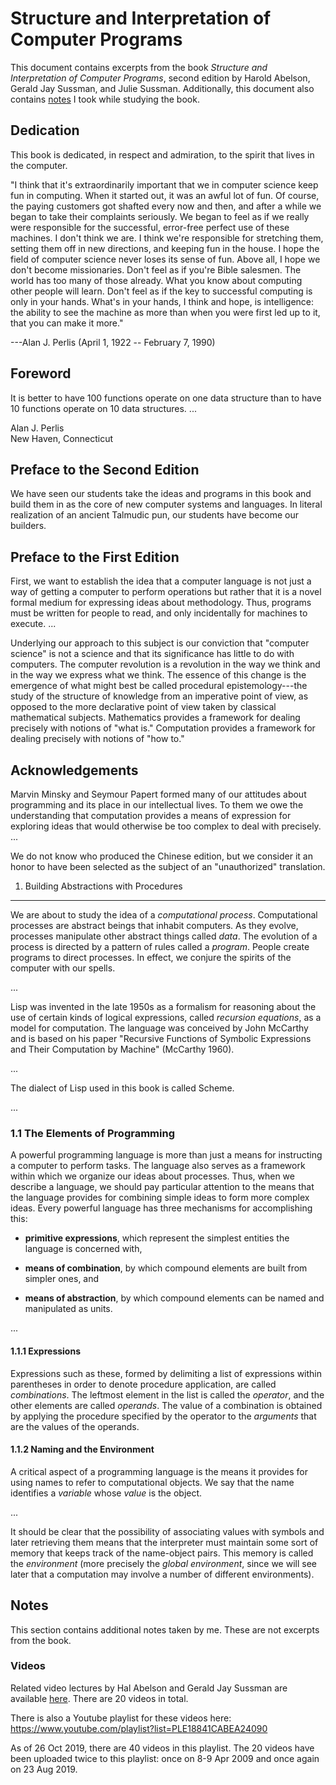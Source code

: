 Structure and Interpretation of Computer Programs
=================================================

This document contains excerpts from the book *Structure and
Interpretation of Computer Programs*, second edition by Harold Abelson,
Gerald Jay Sussman, and Julie Sussman. Additionally, this document also
contains [notes](#notes) I took while studying the book.


Dedication
----------

This book is dedicated, in respect and admiration, to the spirit that
lives in the computer.

"I think that it's extraordinarily important that we in computer
science keep fun in computing. When it started out, it was an awful lot
of fun. Of course, the paying customers got shafted every now and then,
and after a while we began to take their complaints seriously. We began
to feel as if we really were responsible for the successful, error-free
perfect use of these machines. I don't think we are. I think we're
responsible for stretching them, setting them off in new directions,
and keeping fun in the house. I hope the field of computer science never
loses its sense of fun. Above all, I hope we don't become missionaries.
Don't feel as if you're Bible salesmen. The world has too many of those
already. What you know about computing other people will learn. Don't
feel as if the key to successful computing is only in your hands. What's
in your hands, I think and hope, is intelligence: the ability to see the
machine as more than when you were first led up to it, that you can make
it more."

---Alan J. Perlis (April 1, 1922 -- February 7, 1990)


Foreword
--------

It is better to have 100 functions operate on one data structure than to
have 10 functions operate on 10 data structures. ...

Alan J. Perlis\
New Haven, Connecticut


Preface to the Second Edition
-----------------------------

We have seen our students take the ideas and programs in this book and
build them in as the core of new computer systems and languages. In
literal realization of an ancient Talmudic pun, our students have become
our builders.


Preface to the First Edition
----------------------------

First, we want to establish the idea that a computer language is not
just a way of getting a computer to perform operations but rather that
it is a novel formal medium for expressing ideas about methodology.
Thus, programs must be written for people to read, and only incidentally
for machines to execute. ...

Underlying our approach to this subject is our conviction that "computer
science" is not a science and that its significance has little to do
with computers. The computer revolution is a revolution in the way we
think and in the way we express what we think. The essence of this
change is the emergence of what might best be called procedural
epistemology---the study of the structure of knowledge from an
imperative point of view, as opposed to the more declarative point of
view taken by classical mathematical subjects. Mathematics provides a
framework for dealing precisely with notions of "what is." Computation
provides a framework for dealing precisely with notions of "how to."


Acknowledgements
----------------

Marvin Minsky and Seymour Papert formed many of our attitudes about
programming and its place in our intellectual lives. To them we owe the
understanding that computation provides a means of expression for
exploring ideas that would otherwise be too complex to deal with
precisely. ...

We do not know who produced the Chinese edition, but we consider it an
honor to have been selected as the subject of an "unauthorized"
translation.


1. Building Abstractions with Procedures
----------------------------------------

We are about to study the idea of a *computational process*.
Computational processes are abstract beings that inhabit computers. As
they evolve, processes manipulate other abstract things called *data*.
The evolution of a process is directed by a pattern of rules called a
*program*. People create programs to direct processes. In effect, we
conjure the spirits of the computer with our spells.

...

Lisp was invented in the late 1950s as a formalism for reasoning about
the use of certain kinds of logical expressions, called *recursion
equations*, as a model for computation. The language was conceived by
John McCarthy and is based on his paper "Recursive Functions of Symbolic
Expressions and Their Computation by Machine" (McCarthy 1960).

...

The dialect of Lisp used in this book is called Scheme.

...


### 1.1 The Elements of Programming

A powerful programming language is more than just a means for
instructing a computer to perform tasks. The language also serves as a
framework within which we organize our ideas about processes. Thus, when
we describe a language, we should pay particular attention to the means
that the language provides for combining simple ideas to form more
complex ideas. Every powerful language has three mechanisms for
accomplishing this:

  - **primitive expressions**, which represent the simplest entities the
    language is concerned with,

  - **means of combination**, by which compound elements are built from
    simpler ones, and

  - **means of abstraction**, by which compound elements can be named
    and manipulated as units.

...


#### 1.1.1 Expressions

Expressions such as these, formed by delimiting a list of expressions
within parentheses in order to denote procedure application, are called
*combinations*. The leftmost element in the list is called the
*operator*, and the other elements are called *operands*. The value of a
combination is obtained by applying the procedure specified by the
operator to the *arguments* that are the values of the operands.


#### 1.1.2 Naming and the Environment

A critical aspect of a programming language is the means it provides for
using names to refer to computational objects. We say that the name
identifies a *variable* whose *value* is the object.

...

It should be clear that the possibility of associating values with
symbols and later retrieving them means that the interpreter must
maintain some sort of memory that keeps track of the name-object pairs.
This memory is called the *environment* (more precisely the *global
environment*, since we will see later that a computation may involve a
number of different environments).


Notes
-----

This section contains additional notes taken by me. These are not
excerpts from the book.

### Videos

Related video lectures by Hal Abelson and Gerald Jay Sussman are
available [here][ocw videos]. There are 20 videos in total.

[ocw videos]: https://ocw.mit.edu/courses/electrical-engineering-and-computer-science/6-001-structure-and-interpretation-of-computer-programs-spring-2005/video-lectures/

There is also a Youtube playlist for these videos here:
https://www.youtube.com/playlist?list=PLE18841CABEA24090

As of 26 Oct 2019, there are 40 videos in this playlist. The 20 videos
have been uploaded twice to this playlist: once on 8-9 Apr 2009 and once
again on 23 Aug 2019.
